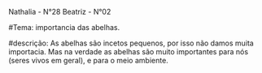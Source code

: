 Nathalia - N°28
Beatriz - N°02

#Tema: importancia das abelhas.


#descrição:
As abelhas são incetos pequenos, por isso não damos muita importacia.
Mas na verdade as abelhas são muito importantes para nós (seres vivos em geral), e para o meio ambiente.
